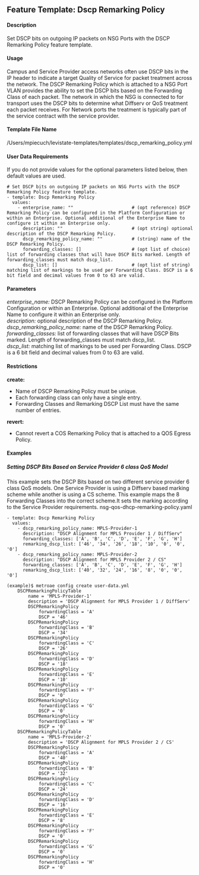 ## Feature Template: Dscp Remarking Policy
#### Description
Set DSCP bits on outgoing IP packets on NSG Ports with the DSCP Remarking Policy feature template.

#### Usage
Campus and Service Provider access networks often use DSCP bits in the IP header to indicate a target Quality of Service for packet treatment across the network. The DSCP Remarking Policy which is attached to a NSG Port VLAN provides the ability to set the DSCP bits based on the Forwarding Class of each packet. The network in which the NSG is connected to for transport uses the DSCP bits to determine what Diffserv or QoS treatment each packet receives. For Network ports the treatment is typically part of the service contract with the service provider.

#### Template File Name
/Users/mpiecuch/levistate-templates/templates/dscp_remarking_policy.yml

#### User Data Requirements
If you do not provide values for the optional parameters listed below, then default values are used.

```
# Set DSCP bits on outgoing IP packets on NSG Ports with the DSCP Remarking Policy feature template.
- template: Dscp Remarking Policy
  values:
    - enterprise_name: ""                      # (opt reference) DSCP Remarking Policy can be configured in the Platform Configuration or within an Enterprise. Optional additional of the Enterprise Name to configure it within an Enterprise only.
      description: ""                          # (opt string) optional description of the DSCP Remarking Policy.
      dscp_remarking_policy_name: ""           # (string) name of the DSCP Remarking Policy.
      forwarding_classes: []                   # (opt list of choice) list of forwarding classes that will have DSCP Bits marked. Length of forwarding_classes must match dscp_list.
      dscp_list: []                            # (opt list of string) matching list of markings to be used per Forwarding Class. DSCP is a 6 bit field and decimal values from 0 to 63 are valid.

```

#### Parameters
*enterprise_name:* DSCP Remarking Policy can be configured in the Platform Configuration or within an Enterprise. Optional additional of the Enterprise Name to configure it within an Enterprise only.<br>
*description:* optional description of the DSCP Remarking Policy.<br>
*dscp_remarking_policy_name:* name of the DSCP Remarking Policy.<br>
*forwarding_classes:* list of forwarding classes that will have DSCP Bits marked. Length of forwarding_classes must match dscp_list.<br>
*dscp_list:* matching list of markings to be used per Forwarding Class. DSCP is a 6 bit field and decimal values from 0 to 63 are valid.<br>


#### Restrictions
**create:**
* Name of DSCP Remarking Policy must be unique.
* Each forwarding class can only have a single entry.
* Forwarding Classes and Remarking DSCP List must have the same number of entries.

**revert:**
* Cannot revert a COS Remarking Policy that is attached to a QOS Egress Policy.

#### Examples

##### Setting DSCP Bits Based on Service Provider 6 class QoS Model
This example sets the DSCP Bits based on two different service provider 6 class QoS models. One Service Provider is using a Diffserv based marking scheme while another is using a CS scheme. This example maps the 8 Forwarding Classes into the correct scheme.It sets the marking according to the Service Provider requirements.  nsg-qos-dhcp-remarking-policy.yaml
```
- template: Dscp Remarking Policy
  values:
    - dscp_remarking_policy_name: MPLS-Provider-1
      description: "DSCP Alignment for MPLS Provider 1 / DiffServ"
      forwarding_classes: ['A', 'B', 'C', 'D', 'E', 'F', 'G', 'H']
      remarking_dscp_list: ['46', '34', '26', '18', '10', '0', '0', '0']
    - dscp_remarking_policy_name: MPLS-Provider-2
      description: "DSCP Alignment for MPLS Provider 2 / CS"
      forwarding_classes: ['A', 'B', 'C', 'D', 'E', 'F', 'G', 'H']
      remarking_dscp_list: ['40', '32', '24', '16', '8', '0', '0', '0']

```
```
(example)$ metroae config create user-data.yml
    DSCPRemarkingPolicyTable
        name = 'MPLS-Provider-1'
        description = 'DSCP Alignment for MPLS Provider 1 / DiffServ'
        DSCPRemarkingPolicy
            forwardingClass = 'A'
            DSCP = '46'
        DSCPRemarkingPolicy
            forwardingClass = 'B'
            DSCP = '34'
        DSCPRemarkingPolicy
            forwardingClass = 'C'
            DSCP = '26'
        DSCPRemarkingPolicy
            forwardingClass = 'D'
            DSCP = '18'
        DSCPRemarkingPolicy
            forwardingClass = 'E'
            DSCP = '10'
        DSCPRemarkingPolicy
            forwardingClass = 'F'
            DSCP = '0'
        DSCPRemarkingPolicy
            forwardingClass = 'G'
            DSCP = '0'
        DSCPRemarkingPolicy
            forwardingClass = 'H'
            DSCP = '0'
    DSCPRemarkingPolicyTable
        name = 'MPLS-Provider-2'
        description = 'DSCP Alignment for MPLS Provider 2 / CS'
        DSCPRemarkingPolicy
            forwardingClass = 'A'
            DSCP = '40'
        DSCPRemarkingPolicy
            forwardingClass = 'B'
            DSCP = '32'
        DSCPRemarkingPolicy
            forwardingClass = 'C'
            DSCP = '24'
        DSCPRemarkingPolicy
            forwardingClass = 'D'
            DSCP = '16'
        DSCPRemarkingPolicy
            forwardingClass = 'E'
            DSCP = '8'
        DSCPRemarkingPolicy
            forwardingClass = 'F'
            DSCP = '0'
        DSCPRemarkingPolicy
            forwardingClass = 'G'
            DSCP = '0'
        DSCPRemarkingPolicy
            forwardingClass = 'H'
            DSCP = '0'

```
